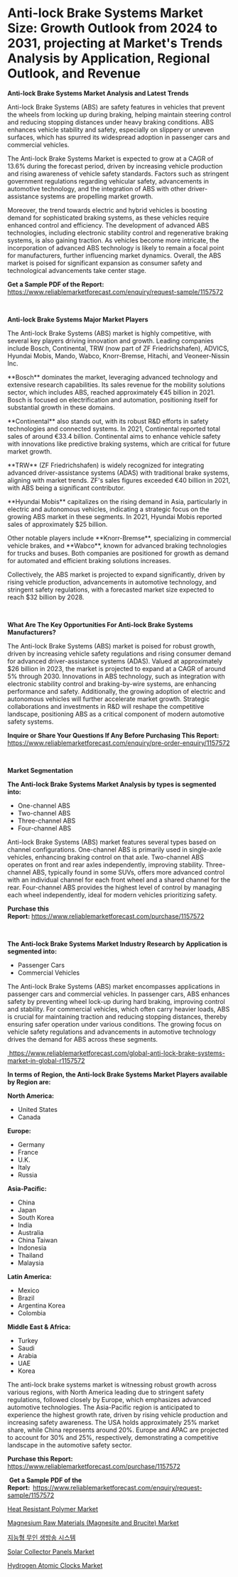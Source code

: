<p><h1>Anti-lock Brake Systems Market Size: Growth Outlook from 2024 to 2031, projecting at Market's Trends Analysis by Application, Regional Outlook, and Revenue</h1></p><p><strong>Anti-lock Brake Systems Market Analysis and Latest Trends</strong></p>
<p><p>Anti-lock Brake Systems (ABS) are safety features in vehicles that prevent the wheels from locking up during braking, helping maintain steering control and reducing stopping distances under heavy braking conditions. ABS enhances vehicle stability and safety, especially on slippery or uneven surfaces, which has spurred its widespread adoption in passenger cars and commercial vehicles.</p><p>The Anti-lock Brake Systems Market is expected to grow at a CAGR of 13.6% during the forecast period, driven by increasing vehicle production and rising awareness of vehicle safety standards. Factors such as stringent government regulations regarding vehicular safety, advancements in automotive technology, and the integration of ABS with other driver-assistance systems are propelling market growth.  </p><p>Moreover, the trend towards electric and hybrid vehicles is boosting demand for sophisticated braking systems, as these vehicles require enhanced control and efficiency. The development of advanced ABS technologies, including electronic stability control and regenerative braking systems, is also gaining traction. As vehicles become more intricate, the incorporation of advanced ABS technology is likely to remain a focal point for manufacturers, further influencing market dynamics. Overall, the ABS market is poised for significant expansion as consumer safety and technological advancements take center stage.</p></p>
<p><strong>Get a Sample PDF of the Report:&nbsp;</strong> <a href="https://www.reliablemarketforecast.com/enquiry/request-sample/1157572">https://www.reliablemarketforecast.com/enquiry/request-sample/1157572</a></p>
<p>&nbsp;</p>
<p><strong>Anti-lock Brake Systems Major Market Players</strong></p>
<p><p>The Anti-lock Brake Systems (ABS) market is highly competitive, with several key players driving innovation and growth. Leading companies include Bosch, Continental, TRW (now part of ZF Friedrichshafen), ADVICS, Hyundai Mobis, Mando, Wabco, Knorr-Bremse, Hitachi, and Veoneer-Nissin Inc. </p><p>**Bosch** dominates the market, leveraging advanced technology and extensive research capabilities. Its sales revenue for the mobility solutions sector, which includes ABS, reached approximately €45 billion in 2021. Bosch is focused on electrification and automation, positioning itself for substantial growth in these domains.</p><p>**Continental** also stands out, with its robust R&D efforts in safety technologies and connected systems. In 2021, Continental reported total sales of around €33.4 billion. Continental aims to enhance vehicle safety with innovations like predictive braking systems, which are critical for future market growth.</p><p>**TRW** (ZF Friedrichshafen) is widely recognized for integrating advanced driver-assistance systems (ADAS) with traditional brake systems, aligning with market trends. ZF's sales figures exceeded €40 billion in 2021, with ABS being a significant contributor.</p><p>**Hyundai Mobis** capitalizes on the rising demand in Asia, particularly in electric and autonomous vehicles, indicating a strategic focus on the growing ABS market in these segments. In 2021, Hyundai Mobis reported sales of approximately $25 billion.</p><p>Other notable players include **Knorr-Bremse**, specializing in commercial vehicle brakes, and **Wabco**, known for advanced braking technologies for trucks and buses. Both companies are positioned for growth as demand for automated and efficient braking solutions increases.</p><p>Collectively, the ABS market is projected to expand significantly, driven by rising vehicle production, advancements in automotive technology, and stringent safety regulations, with a forecasted market size expected to reach $32 billion by 2028.</p></p>
<p>&nbsp;</p>
<p><strong>What Are The Key Opportunities For Anti-lock Brake Systems Manufacturers?</strong></p>
<p><p>The Anti-lock Brake Systems (ABS) market is poised for robust growth, driven by increasing vehicle safety regulations and rising consumer demand for advanced driver-assistance systems (ADAS). Valued at approximately $26 billion in 2023, the market is projected to expand at a CAGR of around 5% through 2030. Innovations in ABS technology, such as integration with electronic stability control and braking-by-wire systems, are enhancing performance and safety. Additionally, the growing adoption of electric and autonomous vehicles will further accelerate market growth. Strategic collaborations and investments in R&D will reshape the competitive landscape, positioning ABS as a critical component of modern automotive safety systems.</p></p>
<p><strong>Inquire or Share Your Questions If Any Before Purchasing This Report:</strong> <a href="https://www.reliablemarketforecast.com/enquiry/pre-order-enquiry/1157572">https://www.reliablemarketforecast.com/enquiry/pre-order-enquiry/1157572</a></p>
<p>&nbsp;</p>
<p><strong>Market Segmentation</strong></p>
<p><strong>The Anti-lock Brake Systems Market Analysis by types is segmented into:</strong></p>
<p><ul><li>One-channel ABS</li><li>Two-channel ABS</li><li>Three-channel ABS</li><li>Four-channel ABS</li></ul></p>
<p><p>Anti-lock Brake Systems (ABS) market features several types based on channel configurations. One-channel ABS is primarily used in single-axle vehicles, enhancing braking control on that axle. Two-channel ABS operates on front and rear axles independently, improving stability. Three-channel ABS, typically found in some SUVs, offers more advanced control with an individual channel for each front wheel and a shared channel for the rear. Four-channel ABS provides the highest level of control by managing each wheel independently, ideal for modern vehicles prioritizing safety.</p></p>
<p><strong>Purchase this Report:&nbsp;</strong><a href="https://www.reliablemarketforecast.com/purchase/1157572">https://www.reliablemarketforecast.com/purchase/1157572</a></p>
<p>&nbsp;</p>
<p><strong>The Anti-lock Brake Systems Market Industry Research by Application is segmented into:</strong></p>
<p><ul><li>Passenger Cars</li><li>Commercial Vehicles</li></ul></p>
<p><p>The Anti-lock Brake Systems (ABS) market encompasses applications in passenger cars and commercial vehicles. In passenger cars, ABS enhances safety by preventing wheel lock-up during hard braking, improving control and stability. For commercial vehicles, which often carry heavier loads, ABS is crucial for maintaining traction and reducing stopping distances, thereby ensuring safer operation under various conditions. The growing focus on vehicle safety regulations and advancements in automotive technology drives the demand for ABS across these segments.</p></p>
<p><a href="https://www.reliablemarketforecast.com/global-anti-lock-brake-systems-market-in-global-r1157572">&nbsp;https://www.reliablemarketforecast.com/global-anti-lock-brake-systems-market-in-global-r1157572</a></p>
<p><strong>In terms of Region, the Anti-lock Brake Systems Market Players available by Region are:</strong></p>
<p>
    <p> <strong> North America: </strong>
        <ul>
            <li>United States</li>
            <li>Canada</li>
        </ul>
        </p> 
    <p> <strong> Europe: </strong>
        <ul>
            <li>Germany</li>
            <li>France</li>
            <li>U.K.</li>
            <li>Italy</li>
            <li>Russia</li>
        </ul>
        </p> 
    <p> <strong> Asia-Pacific: </strong>
        <ul>
            <li>China</li>
            <li>Japan</li>
            <li>South Korea</li>
            <li>India</li>
            <li>Australia</li>
            <li>China Taiwan</li>
            <li>Indonesia</li>
            <li>Thailand</li>
            <li>Malaysia</li>
        </ul>
        </p> 
    <p> <strong> Latin America: </strong>
        <ul>
            <li>Mexico</li>
            <li>Brazil</li>
            <li>Argentina Korea</li>
            <li>Colombia</li>
        </ul>
        </p> 
    <p> <strong> Middle East & Africa: </strong>
        <ul>
            <li>Turkey</li>
            <li>Saudi</li>
            <li>Arabia</li>
            <li>UAE</li>
            <li>Korea</li>
        </ul>
    </p>
    </p>
<p><p>The anti-lock brake systems market is witnessing robust growth across various regions, with North America leading due to stringent safety regulations, followed closely by Europe, which emphasizes advanced automotive technologies. The Asia-Pacific region is anticipated to experience the highest growth rate, driven by rising vehicle production and increasing safety awareness. The USA holds approximately 25% market share, while China represents around 20%. Europe and APAC are projected to account for 30% and 25%, respectively, demonstrating a competitive landscape in the automotive safety sector.</p></p>
<p><strong>Purchase this Report: </strong><a href="https://www.reliablemarketforecast.com/purchase/1157572">https://www.reliablemarketforecast.com/purchase/1157572</a></p>
<p>&nbsp;<strong>Get a Sample PDF of the Report:&nbsp;&nbsp;</strong><a href="https://www.reliablemarketforecast.com/enquiry/request-sample/1157572">https://www.reliablemarketforecast.com/enquiry/request-sample/1157572</a></p>
<p><strong></strong></p>
<p><p><a href="https://issuu.com/reportprime-2/docs/heat-resistant-polymer-market-size-_202387614c8ba0">Heat Resistant Polymer Market</a></p><p><a href="https://medium.com/@marceivas98567/this-report-aims-to-provide-a-comprehensive-presentation-of-the-global-market-for-magnesium-raw-cb430ef98243">Magnesium Raw Materials (Magnesite and Brucite) Market</a></p><p><a href="https://medium.com/@nargishussain12/%EC%84%B8%EA%B3%84-intelligent-unmanned-live-broadcast-system-market-%EC%9D%80-2024%EC%97%90%EC%84%9C-2031%EB%A1%9C-%EC%97%B0%ED%8F%89%EA%B7%A0-%EC%A6%9D%EA%B0%80%EC%9C%A8%EC%9D%84-%EB%B3%B4%EC%9D%BC-%EA%B2%83%EC%9C%BC%EB%A1%9C-%EC%98%88%EC%83%81%EB%90%A9%EB%8B%88%EB%8B%A4-14772e65148b">지능형 무인 생방송 시스템</a></p><p><a href="https://www.linkedin.com/pulse/global-solar-collector-panels-market-size-expected-reach-cagr-ahabe?trackingId=vLlLXREIS7yyoPfSJGB%2B0w%3D%3D">Solar Collector Panels Market</a></p><p><a href="https://github.com/PeterParrish5/Market-Research-Report-List-6/blob/main/hydrogen-atomic-clocks-market.md">Hydrogen Atomic Clocks Market</a></p></p>